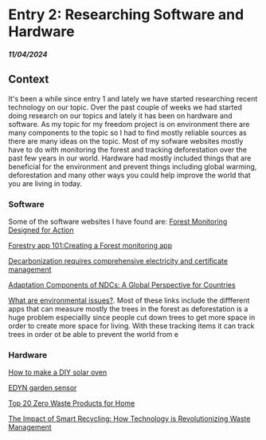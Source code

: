 # Entry 2: Researching Software and Hardware
##### 11/04/2024

## Context
It's been a while since entry 1 and lately we have started researching recent technology on our topic. Over the past couple of weeks we had started doing research on our topics and lately it has been on hardware and software. As my topic for my freedom project is on environment there are many components to the topic so I had to find mostly reliable sources as there are many ideas on the topic. Most of my sofware websites mostly have to do with monitoring the forest and tracking deforestation over the past few years in our world. Hardware had mostly included things that are beneficial for the environment and prevent things including global warming, deforestation and many other ways you could help improve the world that you are living in today. 

### Software
Some of the software websites I have found are:
[Forest Monitoring Designed for Action](https://www.globalforestwatch.org/) 

[Forestry app 101:Creating a Forest monitoring app](https://3sidedcube.com/projects/a-conservation-app-to-save-our-forests)

[Decarbonization requires comprehensive electricity and certificate management](https://3sidedcube.com/projects/a-conservation-app-to-save-our-forests)

[Adaptation Components of NDCs: A Global Perspective for Countries](https://www.wri.org/events/2022/8/adaptation-components-ndcs-global-perspective-countries)

[What are environmental issues?](https://www.ibm.com/topics/environmental-issues). 
Most of these links include the diffferent apps that can measure mostly the trees in the forest as deforestation is a huge problem especiallly since people cut down trees to get more space in order to create more space for living. With these tracking items it can track trees in order ot be able to prevent the world from e

### Hardware
[How to make a DIY solar oven](https://www.homesciencetools.com/article/how-to-build-a-solar-oven-project/?srsltid=AfmBOooKn_ikQrPyia57a269EgVP5m6uj0HrLuN2CDrjfqIURFYTpyZh)


[EDYN garden sensor](https://www.wevolver.com/specs/edyn.garden.sensor)


[Top 20 Zero Waste Products for Home](https://www.loopify.world/blog/post/zero-waste-products)


[The Impact of Smart Recycling: How Technology is Revolutionizing Waste Management](https://www.smartsortai.com/the-impact-of-smart-recycling-how-technology-is-revolutionizing-waste-management/#:~:text=By%20efficiently%20sorting%20and%20separating,associated%20with%20extraction%20and%20production.)

